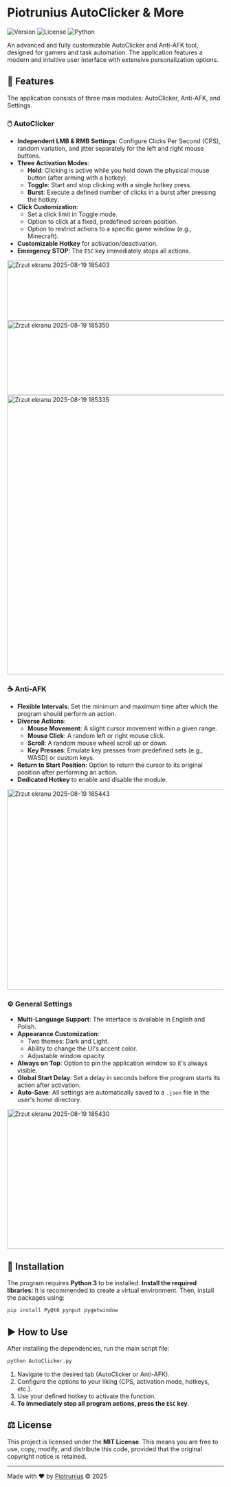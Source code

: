 # Piotrunius AutoClicker & More

![Version]([https://img.shields.io/badge/version-1.0-blue.svg](https://img.shields.io/github/v/tag/Piotrunius/AutoClicker-AntiAFK))
![License](https://img.shields.io/badge/license-MIT-green.svg)
![Python](https://img.shields.io/badge/Python-3.x-blue.svg)

An advanced and fully customizable AutoClicker and Anti-AFK tool, designed for gamers and task automation. The application features a modern and intuitive user interface with extensive personalization options.


## 📜 Features

The application consists of three main modules: AutoClicker, Anti-AFK, and Settings.

### 🖱️ AutoClicker
- **Independent LMB & RMB Settings**: Configure Clicks Per Second (CPS), random variation, and jitter separately for the left and right mouse buttons.
- **Three Activation Modes**:
    - **Hold**: Clicking is active while you hold down the physical mouse button (after arming with a hotkey).
    - **Toggle**: Start and stop clicking with a single hotkey press.
    - **Burst**: Execute a defined number of clicks in a burst after pressing the hotkey.
- **Click Customization**:
    - Set a click limit in Toggle mode.
    - Option to click at a fixed, predefined screen position.
    - Option to restrict actions to a specific game window (e.g., Minecraft).
- **Customizable Hotkey** for activation/deactivation.
- **Emergency STOP**: The `ESC` key immediately stops all actions.
<img width="578" height="140" alt="Zrzut ekranu 2025-08-19 185403" src="https://github.com/user-attachments/assets/53d5b6d6-7d16-4563-949f-71be23170c0a" />
<img width="581" height="173" alt="Zrzut ekranu 2025-08-19 185350" src="https://github.com/user-attachments/assets/63a85656-eb7b-49b8-b765-649ca5bb2e90" />
<img width="594" height="649" alt="Zrzut ekranu 2025-08-19 185335" src="https://github.com/user-attachments/assets/2c9f4807-d3d0-47dd-a22e-f566378e2a13" />

### ☕ Anti-AFK
- **Flexible Intervals**: Set the minimum and maximum time after which the program should perform an action.
- **Diverse Actions**:
    - **Mouse Movement**: A slight cursor movement within a given range.
    - **Mouse Click**: A random left or right mouse click.
    - **Scroll**: A random mouse wheel scroll up or down.
    - **Key Presses**: Emulate key presses from predefined sets (e.g., WASD) or custom keys.
- **Return to Start Position**: Option to return the cursor to its original position after performing an action.
- **Dedicated Hotkey** to enable and disable the module.
<img width="579" height="466" alt="Zrzut ekranu 2025-08-19 185443" src="https://github.com/user-attachments/assets/157dd58a-38c1-4a4e-9d70-88168fe7c49f" />

### ⚙️ General Settings
- **Multi-Language Support**: The interface is available in English and Polish.
- **Appearance Customization**:
    - Two themes: Dark and Light.
    - Ability to change the UI's accent color.
    - Adjustable window opacity.
- **Always on Top**: Option to pin the application window so it's always visible.
- **Global Start Delay**: Set a delay in seconds before the program starts its action after activation.
- **Auto-Save**: All settings are automatically saved to a `.json` file in the user's home directory.
<img width="578" height="324" alt="Zrzut ekranu 2025-08-19 185430" src="https://github.com/user-attachments/assets/e140fa5b-b6e1-44ac-8297-8034ca060f72" />

## 🚀 Installation

The program requires **Python 3** to be installed.
**Install the required libraries:**
It is recommended to create a virtual environment. Then, install the packages using:
```bash
pip install PyQt6 pynput pygetwindow
```

## ▶️ How to Use

After installing the dependencies, run the main script file:

```bash
python AutoClicker.py
```

1.  Navigate to the desired tab (AutoClicker or Anti-AFK).
2.  Configure the options to your liking (CPS, activation mode, hotkeys, etc.).
3.  Use your defined hotkey to activate the function.
4.  **To immediately stop all program actions, press the `ESC` key**.

## ⚖️ License

This project is licensed under the **MIT License**. This means you are free to use, copy, modify, and distribute this code, provided that the original copyright notice is retained.

---

Made with ❤️ by [Piotrunius](https://e-z.bio/piotrunius) © 2025
